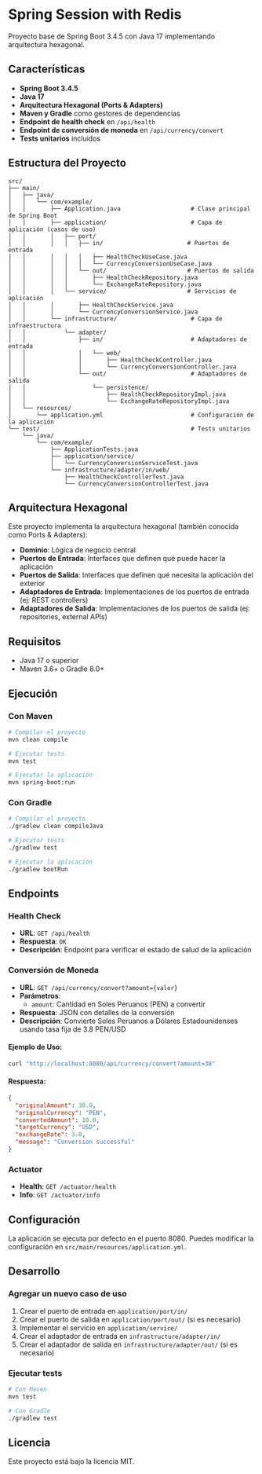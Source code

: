 # Spring Session with Redis

Proyecto base de Spring Boot 3.4.5 con Java 17 implementando arquitectura hexagonal.

## Características

- **Spring Boot 3.4.5**
- **Java 17**
- **Arquitectura Hexagonal (Ports & Adapters)**
- **Maven y Gradle** como gestores de dependencias
- **Endpoint de health check** en `/api/health`
- **Endpoint de conversión de moneda** en `/api/currency/convert`
- **Tests unitarios** incluidos

## Estructura del Proyecto

```
src/
├── main/
│   ├── java/
│   │   └── com/example/
│   │       ├── Application.java                    # Clase principal de Spring Boot
│   │       ├── application/                        # Capa de aplicación (casos de uso)
│   │       │   ├── port/
│   │       │   │   ├── in/                        # Puertos de entrada
│   │       │   │   │   ├── HealthCheckUseCase.java
│   │       │   │   │   └── CurrencyConversionUseCase.java
│   │       │   │   └── out/                       # Puertos de salida
│   │       │   │       ├── HealthCheckRepository.java
│   │       │   │       └── ExchangeRateRepository.java
│   │       │   └── service/                       # Servicios de aplicación
│   │       │       ├── HealthCheckService.java
│   │       │       └── CurrencyConversionService.java
│   │       └── infrastructure/                     # Capa de infraestructura
│   │           └── adapter/
│   │               ├── in/                         # Adaptadores de entrada
│   │               │   └── web/
│   │               │       ├── HealthCheckController.java
│   │               │       └── CurrencyConversionController.java
│   │               └── out/                        # Adaptadores de salida
│   │                   └── persistence/
│   │                       ├── HealthCheckRepositoryImpl.java
│   │                       └── ExchangeRateRepositoryImpl.java
│   └── resources/
│       └── application.yml                         # Configuración de la aplicación
└── test/                                           # Tests unitarios
    └── java/
        └── com/example/
            ├── ApplicationTests.java
            ├── application/service/
            │   └── CurrencyConversionServiceTest.java
            └── infrastructure/adapter/in/web/
                ├── HealthCheckControllerTest.java
                └── CurrencyConversionControllerTest.java
```

## Arquitectura Hexagonal

Este proyecto implementa la arquitectura hexagonal (también conocida como Ports & Adapters):

- **Dominio**: Lógica de negocio central
- **Puertos de Entrada**: Interfaces que definen qué puede hacer la aplicación
- **Puertos de Salida**: Interfaces que definen qué necesita la aplicación del exterior
- **Adaptadores de Entrada**: Implementaciones de los puertos de entrada (ej: REST controllers)
- **Adaptadores de Salida**: Implementaciones de los puertos de salida (ej: repositories, external APIs)

## Requisitos

- Java 17 o superior
- Maven 3.6+ o Gradle 8.0+

## Ejecución

### Con Maven

```bash
# Compilar el proyecto
mvn clean compile

# Ejecutar tests
mvn test

# Ejecutar la aplicación
mvn spring-boot:run
```

### Con Gradle

```bash
# Compilar el proyecto
./gradlew clean compileJava

# Ejecutar tests
./gradlew test

# Ejecutar la aplicación
./gradlew bootRun
```

## Endpoints

### Health Check
- **URL**: `GET /api/health`
- **Respuesta**: `OK`
- **Descripción**: Endpoint para verificar el estado de salud de la aplicación

### Conversión de Moneda
- **URL**: `GET /api/currency/convert?amount={valor}`
- **Parámetros**: 
  - `amount`: Cantidad en Soles Peruanos (PEN) a convertir
- **Respuesta**: JSON con detalles de la conversión
- **Descripción**: Convierte Soles Peruanos a Dólares Estadounidenses usando tasa fija de 3.8 PEN/USD

#### Ejemplo de Uso:
```bash
curl "http://localhost:8080/api/currency/convert?amount=38"
```

#### Respuesta:
```json
{
  "originalAmount": 38.0,
  "originalCurrency": "PEN",
  "convertedAmount": 10.0,
  "targetCurrency": "USD",
  "exchangeRate": 3.8,
  "message": "Conversion successful"
}
```

### Actuator
- **Health**: `GET /actuator/health`
- **Info**: `GET /actuator/info`

## Configuración

La aplicación se ejecuta por defecto en el puerto 8080. Puedes modificar la configuración en `src/main/resources/application.yml`.

## Desarrollo

### Agregar un nuevo caso de uso

1. Crear el puerto de entrada en `application/port/in/`
2. Crear el puerto de salida en `application/port/out/` (si es necesario)
3. Implementar el servicio en `application/service/`
4. Crear el adaptador de entrada en `infrastructure/adapter/in/`
5. Crear el adaptador de salida en `infrastructure/adapter/out/` (si es necesario)

### Ejecutar tests

```bash
# Con Maven
mvn test

# Con Gradle
./gradlew test
```

## Licencia

Este proyecto está bajo la licencia MIT. 